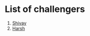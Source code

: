 # List of challengers
1. [Shivay](https://github.com/shivaylamba)
2. [Harsh](https://github.com/HarshMakadiya)
